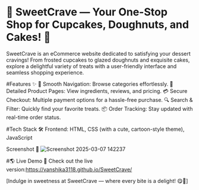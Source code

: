 # 🍩 SweetCrave — Your One-Stop Shop for Cupcakes, Doughnuts, and Cakes! 🧁
SweetCrave is an eCommerce website dedicated to satisfying your dessert cravings! From frosted cupcakes to glazed doughnuts and exquisite cakes, explore a delightful variety of treats with a user-friendly interface and seamless shopping experience.

#Features ✨
🛒 Smooth Navigation: Browse categories effortlessly.
🎂 Detailed Product Pages: View ingredients, reviews, and pricing.
💳 Secure Checkout: Multiple payment options for a hassle-free purchase.
🔍 Search & Filter: Quickly find your favorite treats.
📦 Order Tracking: Stay updated with real-time order status.

#Tech Stack 🛠️
Frontend: HTML, CSS (with a cute, cartoon-style theme), JavaScript

Screenshot 📸 
![Screenshot 2025-03-07 142237](https://github.com/user-attachments/assets/b4c87f1c-c878-4a23-a4db-0deb91c35204)

#🌎 Live Demo 🚀 Check out the live version:https://vanshika3118.github.io/SweetCrave/

[Indulge in sweetness at SweetCrave — where every bite is a delight! 😋🍰]
